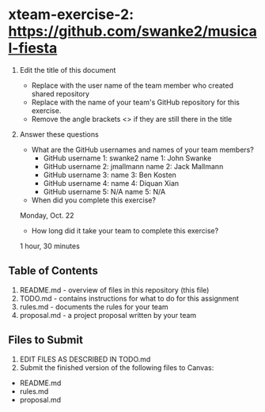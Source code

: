 # xteam-exercise-2: https://github.com/swanke2/musical-fiesta

1. Edit the title of this document
   * Replace <UserName> with the user name of the team member who created shared repository
   * Replace <GitHubRepositoryName> with the name of your team's GitHub repository for this exercise.
   * Remove the angle brackets <> if they are still there in the title

2. Answer these questions
   * What are the GitHub usernames and names of your team members?
       * GitHub username 1: swanke2       name 1: John Swanke
       * GitHub username 2: jmallmann      name 2: Jack Mallmann
       * GitHub username 3:       name 3: Ben Kosten
       * GitHub username 4:       name 4: Diquan Xian
       * GitHub username 5: N/A      name 5: N/A
   * When did you complete this exercise? 
   
   Monday, Oct. 22
   * How long did it take your team to complete this exercise? 
   
   1 hour, 30 minutes

## Table of Contents

1. README.md - overview of files in this repository (this file)
2. TODO.md - contains instructions for what to do for this assignment
3. rules.md - documents the rules for your team
4. proposal.md - a project proposal written by your team

## Files to Submit

1. EDIT FILES AS DESCRIBED IN TODO.md
2. Submit the finished version of the following files to Canvas:

* README.md
* rules.md
* proposal.md
